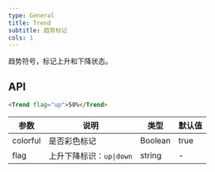 ```yaml
---
type: General
title: Trend
subtitle: 趋势标记
cols: 1
---
```


趋势符号，标记上升和下降状态。

## API

```html
<Trend flag="up">50%</Trend>
```

| 参数      | 说明                                      | 类型         | 默认值 |
|----------|------------------------------------------|-------------|-------|
| colorful | 是否彩色标记 | Boolean | true |
| flag | 上升下降标识：`up\|down` | string | - |
